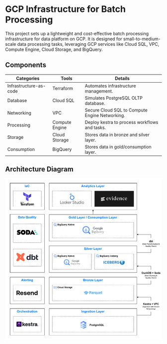 # GCP Infrastructure for Batch Processing

This project sets up a lightweight and cost-effective batch processing infrastructure for data platform on GCP. It is designed for small-to-medium-scale data processing tasks, leveraging GCP services like Cloud SQL, VPC, Compute Engine, Cloud Storage, and BigQuery.

## Components

| **Categories**         | **Tools**       | **Details**                                     |
|------------------------|-----------------|-------------------------------------------------|
| Infrastructure-as-code | Terraform       | Automates infrastructure management.            |
| Database               | Cloud SQL       | Simulates PostgreSQL OLTP database.             |
| Networking             | VPC             | Secure Cloud SQL to Compute Engine Networking.  |
| Processing             | Compute Engine  | Deploy kestra to process workflows and tasks.   |
| Storage                | Cloud Storage   | Stores data in bronze and silver layer.         |
| Consumption            | BigQuery        | Stores data in gold/consumption layer.          |

## Architecture Diagram

![](img/gcp-batch-diagram.png)
